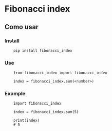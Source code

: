 # Fibonacci index

## Como usar

### Install

```
    pip install fibonacci_index
```

### Use

```
    from fibonacci_index import fibonacci_index

    index = fibonacci_index.sum(<number>)
```

### Example
```
    import fibonacci_index

    index = fibonacci_index.sum(5)

    print(index)
    # 5
```